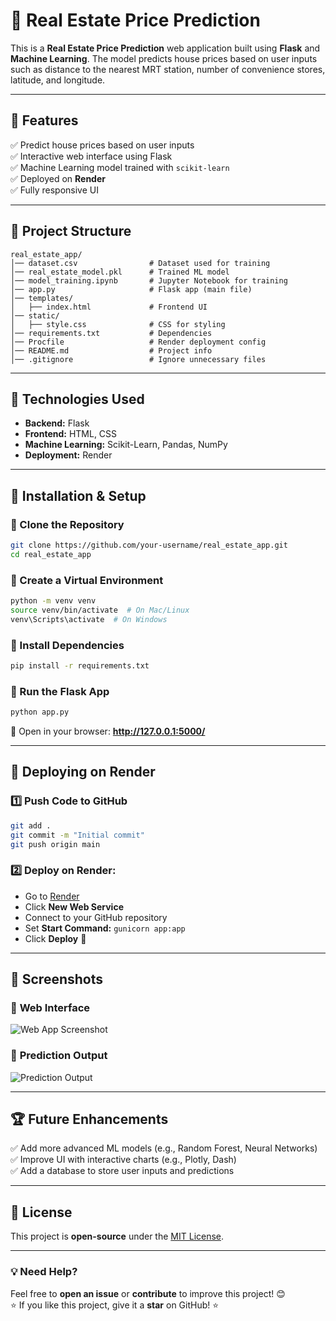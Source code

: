 # 🏡 Real Estate Price Prediction

This is a **Real Estate Price Prediction** web application built using **Flask** and **Machine Learning**. The model predicts house prices based on user inputs such as distance to the nearest MRT station, number of convenience stores, latitude, and longitude.

---

## 📌 Features

✅ Predict house prices based on user inputs  
✅ Interactive web interface using Flask  
✅ Machine Learning model trained with `scikit-learn`  
✅ Deployed on **Render**  
✅ Fully responsive UI  

---

## 📂 Project Structure

```
real_estate_app/
│── dataset.csv                # Dataset used for training
│── real_estate_model.pkl      # Trained ML model
│── model_training.ipynb       # Jupyter Notebook for training
│── app.py                     # Flask app (main file)
│── templates/
│   ├── index.html             # Frontend UI
│── static/
│   ├── style.css              # CSS for styling
│── requirements.txt           # Dependencies
│── Procfile                   # Render deployment config
│── README.md                  # Project info
│── .gitignore                 # Ignore unnecessary files
```

---

## 🎯 Technologies Used

- **Backend:** Flask  
- **Frontend:** HTML, CSS  
- **Machine Learning:** Scikit-Learn, Pandas, NumPy  
- **Deployment:** Render  

---

## 🔧 Installation & Setup

### 🔹 Clone the Repository
```bash
git clone https://github.com/your-username/real_estate_app.git
cd real_estate_app
```

### 🔹 Create a Virtual Environment
```bash
python -m venv venv
source venv/bin/activate  # On Mac/Linux
venv\Scripts\activate  # On Windows
```

### 🔹 Install Dependencies
```bash
pip install -r requirements.txt
```

### 🔹 Run the Flask App
```bash
python app.py
```

🔗 Open in your browser: **http://127.0.0.1:5000/**  

---

## 🚀 Deploying on Render  

### 1️⃣ **Push Code to GitHub**  
```bash
git add .
git commit -m "Initial commit"
git push origin main
```

### 2️⃣ **Deploy on Render:**  
- Go to [Render](https://render.com/)  
- Click **New Web Service**  
- Connect to your GitHub repository  
- Set **Start Command:** `gunicorn app:app`  
- Click **Deploy** 🎉  

---

## 📸 Screenshots

### 🔹 **Web Interface**
![Web App Screenshot](https://raw.githubusercontent.com/bhanuvi17/real_estate_app/main/Screenshot%202025-02-09%20022645.png)

### 🔹 **Prediction Output**
![Prediction Output](https://raw.githubusercontent.com/bhanuvi17/real_estate_app/main/Screenshot%202025-02-09%20022742.png)

---

## 🏆 Future Enhancements  

✅ Add more advanced ML models (e.g., Random Forest, Neural Networks)  
✅ Improve UI with interactive charts (e.g., Plotly, Dash)  
✅ Add a database to store user inputs and predictions  

---

## 📜 License  

This project is **open-source** under the [MIT License](LICENSE).  

---

### 💡 **Need Help?**  
Feel free to **open an issue** or **contribute** to improve this project! 😊  
⭐ If you like this project, give it a **star** on GitHub! ⭐  
